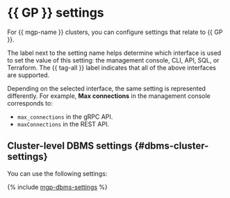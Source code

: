 # {{ GP }} settings

For {{ mgp-name }} clusters, you can configure settings that relate to {{ GP }}.

The label next to the setting name helps determine which interface is used to set the value of this setting: the management console, CLI, API, SQL, or Terraform. The {{ tag-all }} label indicates that all of the above interfaces are supported.

Depending on the selected interface, the same setting is represented differently. For example, **Max connections** in the management console corresponds to:

* `max_connections` in the gRPC API.
* `maxConnections` in the REST API.

## Cluster-level DBMS settings {#dbms-cluster-settings}

You can use the following settings:

{% include [mgp-dbms-settings](../../_includes/mdb/mgp/dbms-settings.md) %}
